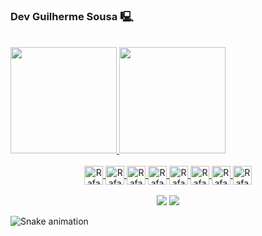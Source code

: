 ### Dev Guilherme Sousa 🖳

<div align="center" style= "display: inline-block"><br>
    <a href="https://github.com/guilhermesous">
    <img height="170cm" src="https://github-readme-stats.vercel.app/api?username=guilhermesous&show_icons=true&theme=midnight-purple&include_all_commits=true&count_private=true"/>
    <img height="170cm" src="https://github-readme-stats.vercel.app/api/top-langs/?username=guilhermesous&layout=compact&langs_count=7&theme=midnight-purple"/>
</div>
<div align="center" style="display: inline_block"><br>
    <img align="center" alt="Rafa-HTML" height="30" src="https://cdn.jsdelivr.net/gh/devicons/devicon@latest/icons/python/python-original.svg">
    <img align="center" alt="Rafa-HTML" height="30" src="https://cdn.jsdelivr.net/gh/devicons/devicon@latest/icons/django/django-plain.svg">
    <img align="center" alt="Rafa-HTML" height="30" src="https://cdn.jsdelivr.net/gh/devicons/devicon@latest/icons/html5/html5-original.svg">
    <img align="center" alt="Rafa-HTML" height="30" src="https://cdn.jsdelivr.net/gh/devicons/devicon@latest/icons/css3/css3-original.svg">
    <img align="center" alt="Rafa-HTML" height="30" src="https://cdn.jsdelivr.net/gh/devicons/devicon@latest/icons/javascript/javascript-original.svg">
    <img align="center" alt="Rafa-HTML" height="30" src="https://cdn.jsdelivr.net/gh/devicons/devicon@latest/icons/mysql/mysql-original.svg">
    <img align="center" alt="Rafa-HTML" height="30" src="https://cdn.jsdelivr.net/gh/devicons/devicon@latest/icons/git/git-original.svg">
    <img align="center" alt="Rafa-HTML" height="30" src="https://cdn.jsdelivr.net/gh/devicons/devicon@latest/icons/java/java-original.svg">
</div>
<br>
<div align="center"> 
    <a align="center" href = "mailto:guilherme.sousathe@gmail.com"><img src="https://img.shields.io/badge/-Gmail-%23333?style=for-the-badge&logo=gmail&logoColor=white" target="_blank"></a>
    <a align="center" href="https://www.linkedin.com/in/guilherme-santos-de-sousa-263bb4236?utm_source=share&utm_campaign=share_via&utm_content=profile&utm_medium=android_app" target="_blank"><img src="https://img.shields.io/badge/-LinkedIn-%230077B5?style=for-the-badge&logo=linkedin&logoColor=white" target="_blank"></a> 
</div>

![Snake animation](https://github.com/LuigiGF/LuigiGF/blob/output/github-contribution-grid-snake.svg)
